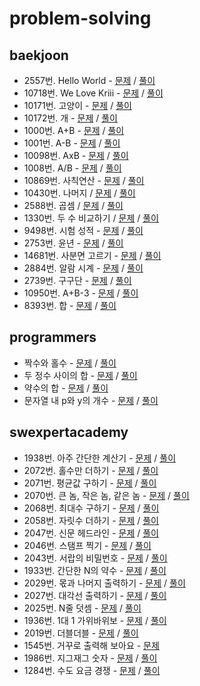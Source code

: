 # problem-solving

## baekjoon

- 2557번. Hello World - [문제](https://www.acmicpc.net/problem/2557) / [풀이](./src/baekjoon/HelloWorld2557.java)
- 10718번. We Love Kriii - [문제](https://www.acmicpc.net/problem/10718) / [풀이](./src/baekjoon/WeLoveKriii10718.java)
- 10171번. 고양이 - [문제](https://www.acmicpc.net/problem/10171) / [풀이](./src/baekjoon/Cat10171.java)
- 10172번. 개 - [문제](https://www.acmicpc.net/problem/10172) / [풀이](./src/baekjoon/Dog10172.java)
- 1000번. A+B - [문제](https://www.acmicpc.net/problem/1000) / [풀이](./src/baekjoon/AplusB1000.java)
- 1001번. A-B - [문제](https://www.acmicpc.net/problem/1001) / [풀이](./src/baekjoon/AminusB1001.java)
- 10098번. AxB - [문제](https://www.acmicpc.net/problem/10998) / [풀이](./src/baekjoon/AtimesB10998.java)
- 1008번. A/B - [문제](https://www.acmicpc.net/problem/1008) / [풀이](./src/baekjoon/AdiviedByB1008.java)
- 10869번. 사칙연산 - [문제](https://www.acmicpc.net/problem/10869) / [풀이](./src/baekjoon/FourFundamentalArithmeticOperations10869.java)
- 10430번. 나머지 / [문제](https://www.acmicpc.net/problem/10430) / [풀이](./src/baekjoon/Rest10430.java)
- 2588번. 곱셈 / [문제](https://www.acmicpc.net/problem/2588) / [풀이](./src/baekjoon/Multiply2588.java)
- 1330번. 두 수 비교하기 / [문제](https://www.acmicpc.net/problem/1330) / [풀이](./src/baekjoon/CompareTwoNumbers1330.java)
- 9498번. 시험 성적 - [문제](https://www.acmicpc.net/problem/9498) / [풀이](./src/baekjoon/ExamGrades9498.java)
- 2753번. 윤년 - [문제](https://www.acmicpc.net/problem/2753) / [풀이](./src/baekjoon/LeapYear2753.java)
- 14681번. 사분면 고르기 - [문제](https://www.acmicpc.net/problem/14681) / [풀이](./src/baekjoon/PickQuadrant14681.java)
- 2884번. 알람 시계 - [문제](https://www.acmicpc.net/problem/2884) / [풀이](./src/baekjoon/AlarmClock2884.java)
- 2739번. 구구단 - [문제](https://www.acmicpc.net/problem/2739) / [풀이](./src/baekjoon/MultiplicationTable2739.java)
- 10950번. A+B-3 - [문제](https://www.acmicpc.net/problem/10950) / [풀이](./baekjoon/A+B-3-10950.cpp)
- 8393번. 합 - [문제](https://www.acmicpc.net/problem/8393) / [풀이](./baekjoon/sum-8393.cpp)

## programmers

- 짝수와 홀수 - [문제](https://programmers.co.kr/learn/courses/30/lessons/12937) / [풀이](./src/programmers/EvenNumberAndOddNumber.java)
- 두 정수 사이의 합 - [문제](https://programmers.co.kr/learn/courses/30/lessons/12912) / [풀이](./src/programmers/SumBetweenTwoIntegers.java)
- 약수의 합 - [문제](https://programmers.co.kr/learn/courses/30/lessons/12928) / [풀이](./src/programmers/SumOfDivisor.java)
- 문자열 내 p와 y의 개수 - [문제](https://programmers.co.kr/learn/courses/30/lessons/12916) / [풀이](./src/programmers/CountOfPandY.java)

## swexpertacademy

- 1938번. 아주 간단한 계산기 - [문제](https://swexpertacademy.com/main/code/problem/problemDetail.do?contestProbId=AV5PjsYKAMIDFAUq&categoryId=AV5PjsYKAMIDFAUq&categoryType=CODE) / [풀이](./src/swexpertacademy/VerySimpleCalculator1938.java)
- 2072번. 홀수만 더하기 - [문제](https://swexpertacademy.com/main/code/problem/problemDetail.do?contestProbId=AV5QSEhaA5sDFAUq&categoryId=AV5QSEhaA5sDFAUq&categoryType=CODE) / [풀이](./swexpertacademy/odd-numbers-plus-2072.cpp)
- 2071번. 평균값 구하기 - [문제](https://swexpertacademy.com/main/code/problem/problemDetail.do?contestProbId=AV5QRnJqA5cDFAUq&categoryId=AV5QRnJqA5cDFAUq&categoryType=CODE) / [풀이](./swexpertacademy/get-average-value-2071.cpp)
- 2070번. 큰 놈, 작은 놈, 같은 놈 - [문제](https://swexpertacademy.com/main/code/problem/problemDetail.do?contestProbId=AV5QQ6qqA40DFAUq&categoryId=AV5QQ6qqA40DFAUq&categoryType=CODE) / [풀이](./swexpertacademy/big-small-same-2070.cpp)
- 2068번. 최대수 구하기 - [문제](https://swexpertacademy.com/main/code/problem/problemDetail.do?contestProbId=AV5QQhbqA4QDFAUq&categoryId=AV5QQhbqA4QDFAUq&categoryType=CODE) / [풀이](./swexpertacademy/get-biggest-number-2068.cpp)
- 2058번. 자릿수 더하기 - [문제](https://swexpertacademy.com/main/code/problem/problemDetail.do?contestProbId=AV5QPRjqA10DFAUq&categoryId=AV5QPRjqA10DFAUq&categoryType=CODE) / [풀이](./swexpertacademy/sum-digits-2058.cpp)
- 2047번. 신문 헤드라인 - [문제](https://swexpertacademy.com/main/code/problem/problemDetail.do?contestProbId=AV5QKsLaAy0DFAUq&categoryId=AV5QKsLaAy0DFAUq&categoryType=CODE) / [풀이](./swexpertacademy/newspaper-headline-2047.cpp)
- 2046번. 스탬프 찍기 - [문제](https://swexpertacademy.com/main/code/problem/problemDetail.do?contestProbId=AV5QKdT6AyYDFAUq&categoryId=AV5QKdT6AyYDFAUq&categoryType=CODE) / [풀이](./swexpertacademy/stamp-2046.cpp)
- 2043번. 서랍의 비밀번호 - [문제](https://swexpertacademy.com/main/code/problem/problemDetail.do?contestProbId=AV5QJ_8KAx8DFAUq&categoryId=AV5QJ_8KAx8DFAUq&categoryType=CODE) / [풀이](./swexpertacademy/password-of-drawer-2043.cpp)
- 1933번. 간단한 N의 약수 - [문제](https://swexpertacademy.com/main/code/problem/problemDetail.do?contestProbId=AV5PhcWaAKIDFAUq&categoryId=AV5PhcWaAKIDFAUq&categoryType=CODE) / [풀이](./swexpertacademy/simple-divisor-of-n-1933.cpp)
- 2029번. 몫과 나머지 출력하기 - [문제](https://swexpertacademy.com/main/code/problem/problemDetail.do?contestProbId=AV5QGNvKAtEDFAUq&categoryId=AV5QGNvKAtEDFAUq&categoryType=CODE) / [풀이](./swexpertacademy/print-quotient-and-remainder-2029.cpp)
- 2027번. 대각선 출력하기 - [문제](https://swexpertacademy.com/main/code/problem/problemDetail.do?contestProbId=AV5QFuZ6As0DFAUq&categoryId=AV5QFuZ6As0DFAUq&categoryType=CODE) / [풀이](./swexpertacademy/print-dialog-line-2027.cpp)
- 2025번. N줄 덧셈 - [문제](https://swexpertacademy.com/main/code/problem/problemDetail.do?contestProbId=AV5QFZtaAscDFAUq&categoryId=AV5QFZtaAscDFAUq&categoryType=CODE) / [풀이](./swexpertacademy/n-line-add-2025.cpp)
- 1936번. 1대 1 가위바위보 - [문제](https://swexpertacademy.com/main/code/problem/problemDetail.do?contestProbId=AV5PjKXKALcDFAUq&categoryId=AV5PjKXKALcDFAUq&categoryType=CODE) / [풀이](./swexpertacademy/rock-paper-scissors-1936.cpp)
- 2019번. 더블더블 - [문제](https://swexpertacademy.com/main/code/problem/problemDetail.do?contestProbId=AV5QDEX6AqwDFAUq&categoryId=AV5QDEX6AqwDFAUq&categoryType=CODE) / [풀이](./swexpertacademy/double-double-2019.cpp)
- 1545번. 거꾸로 출력해 보아요 - [문제](https://swexpertacademy.com/main/code/problem/problemDetail.do?contestProbId=AV2gbY0qAAQBBAS0&categoryId=AV2gbY0qAAQBBAS0&categoryType=CODE)
- 1986번. 지그재그 숫자 - [문제](https://swexpertacademy.com/main/code/problem/problemDetail.do?contestProbId=AV5PxmBqAe8DFAUq&categoryId=AV5PxmBqAe8DFAUq&categoryType=CODE) / [풀이](./swexpertacademy/zig-zag-number-1986.cpp)
- 1284번. 수도 요금 경쟁 - [문제](https://swexpertacademy.com/main/code/problem/problemDetail.do?contestProbId=AV189xUaI8UCFAZN&categoryId=AV189xUaI8UCFAZN&categoryType=CODE) / [풀이](./swexpertacademy/water-price-competition-1284.cpp)
